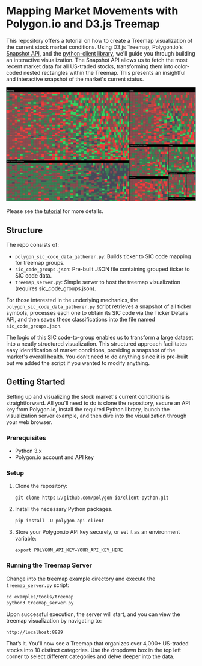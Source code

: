 # Mapping Market Movements with Polygon.io and D3.js Treemap

This repository offers a tutorial on how to create a Treemap visualization of the current stock market conditions. Using D3.js Treemap, Polygon.io's [Snapshot API](https://polygon.io/docs/stocks/get_v2_snapshot_locale_us_markets_stocks_tickers), and the [python-client library](https://github.com/polygon-io/client-python), we'll guide you through building an interactive visualization. The Snapshot API allows us to fetch the most recent market data for all US-traded stocks, transforming them into color-coded nested rectangles within the Treemap. This presents an insightful and interactive snapshot of the market's current status.

![Treemap Visualization](./market-wide-treemap.png)

Please see the [tutorial](https://polygon.io/blog/market-movements-with-treemap) for more details.

## Structure

The repo consists of:

- `polygon_sic_code_data_gatherer.py`: Builds ticker to SIC code mapping for treemap groups.
- `sic_code_groups.json`: Pre-built JSON file containing grouped ticker to SIC code data.
- `treemap_server.py`: Simple server to host the treemap visualization (requires sic_code_groups.json).

For those interested in the underlying mechanics, the `polygon_sic_code_data_gatherer.py` script retrieves a snapshot of all ticker symbols, processes each one to obtain its SIC code via the Ticker Details API, and then saves these classifications into the file named `sic_code_groups.json`.

The logic of this SIC code-to-group enables us to transform a large dataset into a neatly structured visualization. This structured approach facilitates easy identification of market conditions, providing a snapshot of the market's overall health. You don't need to do anything since it is pre-built but we added the script if you wanted to modify anything.

## Getting Started

Setting up and visualizing the stock market's current conditions is straightforward. All you'll need to do is clone the repository, secure an API key from Polygon.io, install the required Python library, launch the visualization server example, and then dive into the visualization through your web browser.

### Prerequisites

- Python 3.x
- Polygon.io account and API key

### Setup

1. Clone the repository:
   ```
   git clone https://github.com/polygon-io/client-python.git
   ```

2. Install the necessary Python packages. 
   ```
   pip install -U polygon-api-client
   ```

3. Store your Polygon.io API key securely, or set it as an environment variable:
   ```
   export POLYGON_API_KEY=YOUR_API_KEY_HERE
   ```

### Running the Treemap Server

Change into the treemap example directory and execute the `treemap_server.py` script:
```
cd examples/tools/treemap
python3 treemap_server.py
```

Upon successful execution, the server will start, and you can view the treemap visualization by navigating to:
```
http://localhost:8889
```

That’s it. You'll now see a Treemap that organizes over 4,000+ US-traded stocks into 10 distinct categories. Use the dropdown box in the top left corner to select different categories and delve deeper into the data.
